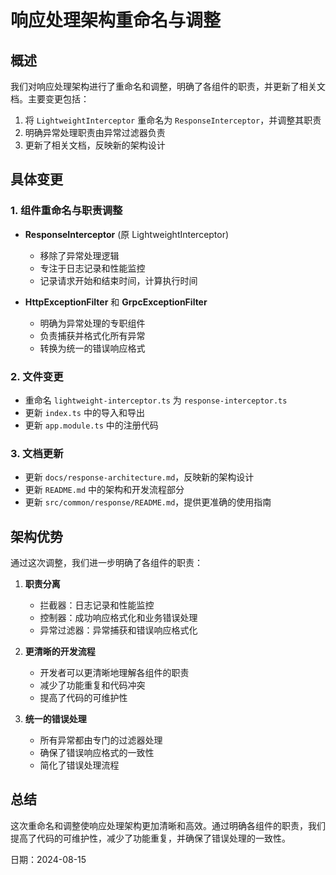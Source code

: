 # 响应处理架构重命名与调整

## 概述

我们对响应处理架构进行了重命名和调整，明确了各组件的职责，并更新了相关文档。主要变更包括：

1. 将 `LightweightInterceptor` 重命名为 `ResponseInterceptor`，并调整其职责
2. 明确异常处理职责由异常过滤器负责
3. 更新了相关文档，反映新的架构设计

## 具体变更

### 1. 组件重命名与职责调整

- **ResponseInterceptor** (原 LightweightInterceptor)
  - 移除了异常处理逻辑
  - 专注于日志记录和性能监控
  - 记录请求开始和结束时间，计算执行时间

- **HttpExceptionFilter** 和 **GrpcExceptionFilter**
  - 明确为异常处理的专职组件
  - 负责捕获并格式化所有异常
  - 转换为统一的错误响应格式

### 2. 文件变更

- 重命名 `lightweight-interceptor.ts` 为 `response-interceptor.ts`
- 更新 `index.ts` 中的导入和导出
- 更新 `app.module.ts` 中的注册代码

### 3. 文档更新

- 更新 `docs/response-architecture.md`，反映新的架构设计
- 更新 `README.md` 中的架构和开发流程部分
- 更新 `src/common/response/README.md`，提供更准确的使用指南

## 架构优势

通过这次调整，我们进一步明确了各组件的职责：

1. **职责分离**
   - 拦截器：日志记录和性能监控
   - 控制器：成功响应格式化和业务错误处理
   - 异常过滤器：异常捕获和错误响应格式化

2. **更清晰的开发流程**
   - 开发者可以更清晰地理解各组件的职责
   - 减少了功能重复和代码冲突
   - 提高了代码的可维护性

3. **统一的错误处理**
   - 所有异常都由专门的过滤器处理
   - 确保了错误响应格式的一致性
   - 简化了错误处理流程

## 总结

这次重命名和调整使响应处理架构更加清晰和高效。通过明确各组件的职责，我们提高了代码的可维护性，减少了功能重复，并确保了错误处理的一致性。

日期：2024-08-15
